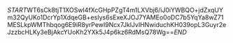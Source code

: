$START$WT6sCk8tjT1XOSwI4fXcGHpPZgT4m1LXVbj6/iJ0iYWBQO+jdZxqUYm32QyUKo1DcrYp1XdqeGB+esIys6sExeXJOJ7YAMEo0oDC7b5YqYa8wZ71MESLkpWMThbqog6E9iR8yrPewI9Ncx7JklJvIHNwiduchKH039opL3Guyr2eJzzbcHLKy3eBjAkcYUoKh2YXk5J4p6kz6RdMsQ78Wg==$END$